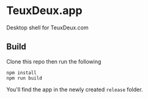 # TeuxDeux.app

Desktop shell for TeuxDeux.com

## Build

Clone this repo then run the following

```
npm install
npm run build
```

You'll find the app in the newly created `release` folder.
